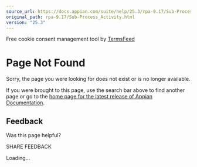 ```yaml
---
source_url: https://docs.appian.com/suite/help/25.3/rpa-9.17/Sub-Process_Activity.html
original_path: rpa-9.17/Sub-Process_Activity.html
version: "25.3"
---
```


Free cookie consent management tool by [TermsFeed](https://www.termsfeed.com/)

# Page Not Found

Sorry, the page you were looking for does not exist or is no longer available.

If you were brought to this page, use the search bar above to find another page or go to the [home page for the latest release of Appian Documentation](https://docs.appian.com/suite/help/latest/).

## Feedback

Was this page helpful?

SHARE FEEDBACK

Loading...